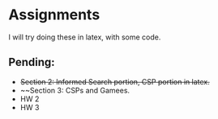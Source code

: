 # Assignments
I will try doing these in latex, with some code.

## Pending:
* ~~Section 2: Informed Search portion, CSP portion in latex.~~
* ~~Section 3: CSPs and Gamees.
* HW 2
* HW 3
